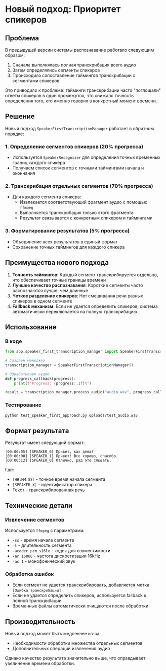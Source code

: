 # Новый подход: Приоритет спикеров

## Проблема

В предыдущей версии системы распознавание работало следующим образом:
1. Сначала выполнялась полная транскрибация всего аудио
2. Затем определялись сегменты спикеров
3. Происходило сопоставление таймингов транскрибации с сегментами спикеров

Это приводило к проблеме: тайминги транскрибации часто "поглощали" ответы спикеров в один промежуток, что снижало точность определения того, кто именно говорил в конкретный момент времени.

## Решение

Новый подход `SpeakerFirstTranscriptionManager` работает в обратном порядке:

### 1. Определение сегментов спикеров (20% прогресса)
- Используется `SpeakerRecognizer` для определения точных временных границ каждого спикера
- Получаем список сегментов с точными таймингами начала и окончания

### 2. Транскрибация отдельных сегментов (70% прогресса)
- Для каждого сегмента спикера:
  - Извлекается соответствующий фрагмент аудио с помощью `ffmpeg`
  - Выполняется транскрибация только этого фрагмента
  - Результат связывается с конкретным спикером и таймингами

### 3. Форматирование результатов (5% прогресса)
- Объединение всех результатов в единый формат
- Сохранение точных таймингов для каждого спикера

## Преимущества нового подхода

1. **Точность таймингов**: Каждый сегмент транскрибируется отдельно, что обеспечивает точные границы времени
2. **Лучшее качество распознавания**: Короткие сегменты часто распознаются лучше, чем длинные
3. **Четкое разделение спикеров**: Нет смешивания речи разных спикеров в одном сегменте
4. **Fallback механизм**: Если не удается определить спикеров, система автоматически переключается на полную транскрибацию

## Использование

### В коде
```python
from app.speaker_first_transcription_manager import SpeakerFirstTranscriptionManager

# Создаем менеджер
transcription_manager = SpeakerFirstTranscriptionManager()

# Обрабатываем аудио
def progress_callback(progress):
    print(f"Progress: {progress:.1f}%")

result = transcription_manager.process_audio("audio.wav", progress_callback)
```

### Тестирование
```bash
python test_speaker_first_approach.py uploads/test_audio.wav
```

## Формат результата

Результат имеет следующий формат:
```
[00:00:05] [SPEAKER_0] Привет, как дела?
[00:00:08] [SPEAKER_1] Привет! Все хорошо, спасибо.
[00:00:12] [SPEAKER_0] Отлично, рад это слышать.
```

Где:
- `[HH:MM:SS]` - точное время начала сегмента
- `[SPEAKER_X]` - идентификатор спикера
- Текст - транскрибированная речь

## Технические детали

### Извлечение сегментов
Используется `ffmpeg` с параметрами:
- `-ss` - время начала сегмента
- `-t` - длительность сегмента
- `-acodec pcm_s16le` - кодек для совместимости
- `-ar 16000` - частота дискретизации 16kHz
- `-ac 1` - монофонический звук

### Обработка ошибок
- Если сегмент не удается транскрибировать, добавляется метка `[Ошибка транскрибации]`
- Если не удается определить спикеров, используется fallback к полной транскрибации
- Временные файлы автоматически очищаются после обработки

## Производительность

Новый подход может быть медленнее из-за:
- Необходимости обработки множества отдельных сегментов
- Дополнительных операций извлечения аудио

Однако качество результата значительно выше, что оправдывает увеличение времени обработки. 